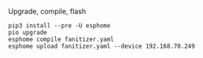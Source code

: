 
Upgrade, compile, flash
```
pip3 install --pre -U esphome
pio upgrade
esphome compile fanitizer.yaml
esphome upload fanitizer.yaml --device 192.168.70.249
```